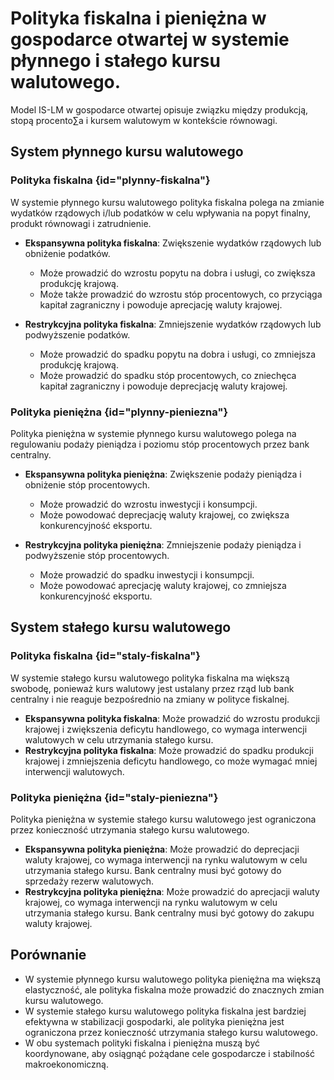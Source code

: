 # Polityka fiskalna i pieniężna w gospodarce otwartej w systemie płynnego i stałego kursu walutowego.

Model IS-LM w gospodarce otwartej opisuje związku między produkcją, stopą procento∑a i kursem walutowym w kontekście
równowagi.

## System płynnego kursu walutowego

### Polityka fiskalna {id="plynny-fiskalna"}

W systemie płynnego kursu walutowego polityka fiskalna polega na zmianie wydatków rządowych i/lub podatków w celu
wpływania na popyt finalny, produkt równowagi i zatrudnienie.

- **Ekspansywna polityka fiskalna**: Zwiększenie wydatków rządowych lub obniżenie podatków.
    - Może prowadzić do wzrostu popytu na dobra i usługi, co zwiększa produkcję krajową.
    - Może także prowadzić do wzrostu stóp procentowych, co przyciąga kapitał zagraniczny i powoduje aprecjację waluty
      krajowej.

- **Restrykcyjna polityka fiskalna**: Zmniejszenie wydatków rządowych lub podwyższenie podatków.
    - Może prowadzić do spadku popytu na dobra i usługi, co zmniejsza produkcję krajową.
    - Może prowadzić do spadku stóp procentowych, co zniechęca kapitał zagraniczny i powoduje deprecjację waluty
      krajowej.

### Polityka pieniężna {id="plynny-pieniezna"}

Polityka pieniężna w systemie płynnego kursu walutowego polega na regulowaniu podaży pieniądza i poziomu stóp
procentowych przez bank centralny.

- **Ekspansywna polityka pieniężna**: Zwiększenie podaży pieniądza i obniżenie stóp procentowych.
    - Może prowadzić do wzrostu inwestycji i konsumpcji.
    - Może powodować deprecjację waluty krajowej, co zwiększa konkurencyjność eksportu.

- **Restrykcyjna polityka pieniężna**: Zmniejszenie podaży pieniądza i podwyższenie stóp procentowych.
    - Może prowadzić do spadku inwestycji i konsumpcji.
    - Może powodować aprecjację waluty krajowej, co zmniejsza konkurencyjność eksportu.

## System stałego kursu walutowego

### Polityka fiskalna {id="staly-fiskalna"}

W systemie stałego kursu walutowego polityka fiskalna ma większą swobodę, ponieważ kurs walutowy jest ustalany przez
rząd lub bank centralny i nie reaguje bezpośrednio na zmiany w polityce fiskalnej.

- **Ekspansywna polityka fiskalna**: Może prowadzić do wzrostu produkcji krajowej i zwiększenia deficytu handlowego, co
  wymaga interwencji walutowych w celu utrzymania stałego kursu.
- **Restrykcyjna polityka fiskalna**: Może prowadzić do spadku produkcji krajowej i zmniejszenia deficytu handlowego, co
  może wymagać mniej interwencji walutowych.

### Polityka pieniężna {id="staly-pieniezna"}

Polityka pieniężna w systemie stałego kursu walutowego jest ograniczona przez konieczność utrzymania stałego kursu
walutowego.

- **Ekspansywna polityka pieniężna**: Może prowadzić do deprecjacji waluty krajowej, co wymaga interwencji na rynku
  walutowym w celu utrzymania stałego kursu. Bank centralny musi być gotowy do sprzedaży rezerw walutowych.
- **Restrykcyjna polityka pieniężna**: Może prowadzić do aprecjacji waluty krajowej, co wymaga interwencji na rynku
  walutowym w celu utrzymania stałego kursu. Bank centralny musi być gotowy do zakupu waluty krajowej.

## Porównanie

- W systemie płynnego kursu walutowego polityka pieniężna ma większą elastyczność, ale polityka fiskalna może prowadzić
  do znacznych zmian kursu walutowego.
- W systemie stałego kursu walutowego polityka fiskalna jest bardziej efektywna w stabilizacji gospodarki, ale polityka
  pieniężna jest ograniczona przez konieczność utrzymania stałego kursu walutowego.
- W obu systemach polityki fiskalna i pieniężna muszą być koordynowane, aby osiągnąć pożądane cele gospodarcze i
  stabilność makroekonomiczną.
